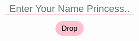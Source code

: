 <!DOCTYPE html>
<html lang="en">
<head>
  <meta charset="UTF-8" />
  <meta name="viewport" content="width=device-width, initial-scale=1.0"/>
  <title>Happy Birthday Kannammaa</title>
  <link href="https://fonts.googleapis.com/css2?family=Great+Vibes&display=swap" rel="stylesheet">
  <style>
    * {
      margin: 0; padding: 0;
      box-sizing: border-box;
    }

    html, body {
      min-height: 100%;
      background-color: #0d0d0d;
      font-family: 'Great Vibes', cursive;
      color: white;
      overflow-x: hidden;
    }

    .section {
      display: flex;
      align-items: center;
      justify-content: center;
      flex-direction: column;
      min-height: 100vh; /* changed */
      width: 100%;
      position: absolute;
      top: 0; left: 0;
      transition: opacity 1s ease, transform 1s ease;
      z-index: 1;
      text-align: center;
      padding: 60px 20px 20px; /* added top padding */
      overflow-y: auto;
    }

    .hidden {
      opacity: 0;
      pointer-events: none;
      transform: scale(0.95);
    }

    #page1 input {
      background: transparent;
      border: none;
      border-bottom: 2px solid pink;
      font-size: 2rem;
      color: white;
      text-align: center;
      outline: none;
      margin-bottom: 20px;
    }

    #page1 button,
    #letterBtn {
      background-color: pink;
      color: black;
      border: none;
      padding: 10px 20px;
      font-size: 1.5rem;
      cursor: pointer;
      border-radius: 30px;
      transition: 0.3s ease;
    }

    #page1 button:hover,
    #letterBtn:hover {
      background-color: hotpink;
      color: white;
    }

    #page2 img {
      max-width: 300px;
      border-radius: 20px;
      box-shadow: 0 0 30px pink;
      margin-bottom: 20px;
    }

    #birthdayText {
      font-size: 3rem;
      color: pink;
      text-shadow: 0 0 10px white;
      margin-bottom: 20px;
    }

    #promises h2 {
      color: #ff66cc;
      font-size: 2.5rem;
      margin-bottom: 20px;
    }

    #promises ol {
      text-align: left;
      max-width: 700px;
      margin: 20px auto 0;
      font-size: 1.2rem;
      line-height: 2;
    }

    #tsparticles {
      position: absolute;
      width: 100%;
      height: 100%;
      z-index: 0;
    }

    .sparkle {
      position: fixed;
      width: 6px;
      height: 6px;
      background: radial-gradient(white, pink);
      border-radius: 50%;
      pointer-events: none;
      animation: sparkle-fly 6s linear infinite;
      opacity: 0.8;
      z-index: 9999;
    }

    @keyframes sparkle-fly {
      0% {
        transform: translateY(0) scale(1);
        opacity: 1;
      }
      100% {
        transform: translateY(-100vh) scale(0.5);
        opacity: 0;
      }
    }
  </style>
</head>
<body>

  <div id="tsparticles"></div>

  <!-- Page 1 -->
  <div class="section" id="page1">
    <input type="text" id="nameInput" placeholder="Enter Your Name Princess.."/>
    <button onclick="showWish()"> Drop </button>
  </div>

  <!-- Page 2 -->
  <div class="section hidden" id="page2">
    <img src="ug.jpg" alt="Birthday Photo" />
    <div id="birthdayText">Happy Birthday Kannammaa</div>
    <button id="letterBtn" onclick="showLetter()">Letter 💌</button>
  </div>

  <!-- Page 3 -->
  <div class="section hidden" id="page3">
    <div id="promises">
      <h2>19 Promises for My Kannammaa💗 on Your 19th Birthday</h2>
      <ol>
        <li>I Promise to always come back to you.. no matter how much angry i get because your "Kannaa" melts every storm in me</li>
        <li>I promise to cherish your loyalty and care like it’s the rarest treasure I’ve ever received</li>
        <li>I promise to protect you from your insecurities and this cruel world.. you’re too precious to be touched by their darkness.</li>
        <li>I promise to never take your forgiveness for granted. I see it, I feel it, and I’m blessed by it.</li>
        <li>I promise to be your safe space, not just for your smiles but also for your tears, stress, anger, and silence. I’m your home.</li>
        <li>I promise that one day we’ll hold our little ‘Teddy’ in our arms.. a dream born from our love.</li>
        <li>I promise that whenever you cry, I’ll be right there,whispering,“You’re not alone..I’m here..Always”</li>
        <li>I promise to control my anger and words because you deserve understanding, not damage.</li>
        <li>I promise to be your horse, elephant, or whatever silly ride you want — your childish happiness is my fuel</li>
        <li>I promise to never judge you.. only love you more through everything.</li>
        <li>I promise to stand by you when society tries to shake your self-worth. I’ll never let their voices be louder than mine.</li>
        <li>I promise to remind you of your beauty inside and out when the mirror or others make you doubt it.</li>
        <li>I promise to hold your hand through every breakdown, every silence, every damn battle life throws.</li>
        <li>I promise that your happiness will never be optional for me.. it’s my priority, my mission.</li>
        <li>I promise that even in fights, I’ll choose to make it us vs the problem, never me vs you.</li>
        <li>I promise to spoil your inner child — with care, love, and patience, always</li>
        <li>I promise to love not only the best of you, but also the parts you try to hide.</li>
        <li>I promise that “forever” is not just a word — it’s a vow I make with every heartbeat.</li>
        <li>I promise you this: No matter what happens between us, I will never let you walk alone.. not in this life, not in any</li>
      </ol>
    </div>
  </div>

  <!-- Scripts -->
  <script src="https://cdn.jsdelivr.net/npm/tsparticles@2.11.1/tsparticles.bundle.min.js"></script>
  <script>
    tsParticles.load("tsparticles", {
      particles: {
        number: { value: 30 },
        shape: {
          type: "image",
          image: {
            src: "https://pngimg.com/uploads/rose/rose_PNG65885.png",
            width: 32,
            height: 32
          }
        },
        size: {
          value: 15,
          random: true
        },
        move: {
          direction: "bottom",
          enable: true,
          outModes: { default: "out" },
          speed: 2
        },
        opacity: {
          value: 0.9
        }
      },
      background: {
        color: "#0d0d0d"
      }
    });

    function showWish() {
      const name = document.getElementById("nameInput").value.trim();
      if (name.toLowerCase() === "akesha") {
        document.getElementById("page1").classList.add("hidden");
        document.getElementById("page2").classList.remove("hidden");
      } else {
        alert("Oops! Only Kannammaa can enter 😘");
      }
    }

    function showLetter() {
      document.getElementById("page2").classList.add("hidden");
      const page3 = document.getElementById("page3");
      page3.classList.remove("hidden");
      page3.scrollTop = 0;
    }

    function createSparkle() {
      const sparkle = document.createElement('div');
      sparkle.classList.add('sparkle');
      sparkle.style.left = Math.random() * 100 + 'vw';
      sparkle.style.top = '100vh';
      sparkle.style.animationDuration = (4 + Math.random() * 3) + 's';
      document.body.appendChild(sparkle);
      setTimeout(() => sparkle.remove(), 7000);
    }

    setInterval(createSparkle, 200);
  </script>
</body>
</html>
